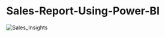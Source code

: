 # Sales-Report-Using-Power-BI
![Sales_Insights](https://user-images.githubusercontent.com/85162734/187966339-67aa8393-52f1-4fbf-bfa9-81f00c499ec7.png)
